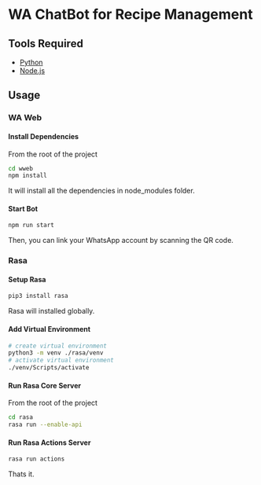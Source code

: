 # WA ChatBot for Recipe Management

## Tools Required
- [Python](https://www.python.org/downloads/)
- [Node.js](https://nodejs.org/en/download/)

## Usage
### WA Web
#### Install Dependencies
From the root of the project
```bash
cd wweb
npm install
```
It will install all the dependencies in node_modules folder.
#### Start Bot
```bash
npm run start
```
Then, you can link your WhatsApp account by scanning 
the QR code.
### Rasa
#### Setup Rasa
```bash
pip3 install rasa
```
Rasa will installed globally.
#### Add Virtual Environment
```bash
# create virtual environment
python3 -m venv ./rasa/venv
# activate virtual environment
./venv/Scripts/activate
```
#### Run Rasa Core Server
From the root of the project
```bash
cd rasa
rasa run --enable-api
```
#### Run  Rasa Actions Server
```bash
rasa run actions
```

Thats it.